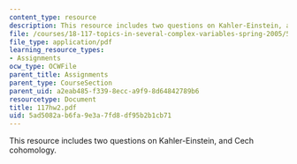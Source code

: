 ```yaml
---
content_type: resource
description: This resource includes two questions on Kahler-Einstein, and Cech cohomology.
file: /courses/18-117-topics-in-several-complex-variables-spring-2005/5ad5082ab6fa9e3a7fd8df95b2b1cb71_117hw2.pdf
file_type: application/pdf
learning_resource_types:
- Assignments
ocw_type: OCWFile
parent_title: Assignments
parent_type: CourseSection
parent_uid: a2eab485-f339-8ecc-a9f9-8d64842789b6
resourcetype: Document
title: 117hw2.pdf
uid: 5ad5082a-b6fa-9e3a-7fd8-df95b2b1cb71
---
```

This resource includes two questions on Kahler-Einstein, and Cech cohomology.

